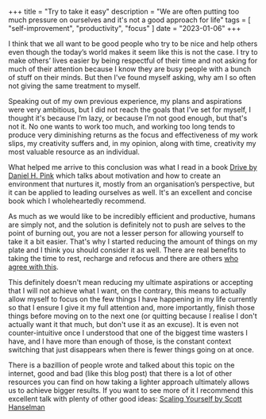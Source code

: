 +++
title = "Try to take it easy"
description = "We are often putting too much pressure on ourselves and it's not a good approach for life"
tags = [
  "self-improvement",
  "productivity",
  "focus"
]
date = "2023-01-06"
+++

I think that we all want to be good people who try to be nice and help others even though the today’s world makes it
seem like this is not the case. I try to make others’ lives easier by being respectful of their time and not asking
for much of their attention because I know they are busy people with a bunch of stuff on their minds. But then I've
found myself asking, why am I so often not giving the same treatment to myself.

Speaking out of my own previous experience, my plans and aspirations were very ambitious, but I did not reach the goals
that I’ve set for myself, I thought it's because I’m lazy, or because I’m not good enough, but that's not it. No one
wants to work too much, and working too long tends to produce very diminishing returns as the focus and effectiveness of
my work slips, my creativity suffers and, in my opinion, along with time, creativity my most valuable resource as an
individual.

What helped me arrive to this conclusion was what I read in a book
[Drive by Daniel H. Pink](https://www.goodreads.com/book/show/6452796-drive) which talks about motivation and how to
create an environment that nurtures it, mostly from an organisation’s perspective, but it can be applied to leading
ourselves as well. It's an excellent and concise book which I wholeheartedly recommend.

As much as we would like to be incredibly efficient and productive, humans are simply not, and the solution is
definitely not to push are selves to the point of burning out, you are not a lesser person for allowing yourself
to take it a bit easier. That's why I started reducing the amount of things on my plate and I think you should consider
it as well. There are real benefits to taking the time to rest, recharge and refocus and there are others
[who agree with this](https://www.cnbc.com/2023/01/06/how-slowing-down-at-work-can-help-you-get-more-done.html).

This definitely doesn't mean reducing my ultimate aspirations or accepting that I will not achieve what I want, on the
contrary, this means to actually allow myself to focus on the few things I have happening in my life currently so that
I ensure I give it my full attention and, more importantly, finish those things before moving on to the next one (or
quitting because I realise I don't actually want it that much, but don't use it as an excuse). It is even not
counter-intuitive once I understood that one of the biggest time wasters I have, and I have more than enough of those,
is the constant context switching that just disappears when there is fewer things going on at once.

There is a bazillion of people wrote and talked about this topic on the internet, good and bad (like this blog post)
that there is a lot of other resources you can find on how taking a lighter approach ultimately allows us to achieve
bigger results. If you want to see more of it I recommend this excellent talk with plenty of other good
ideas: [Scaling Yourself by Scott Hanselman](https://youtu.be/FS1mnISoG7U)
